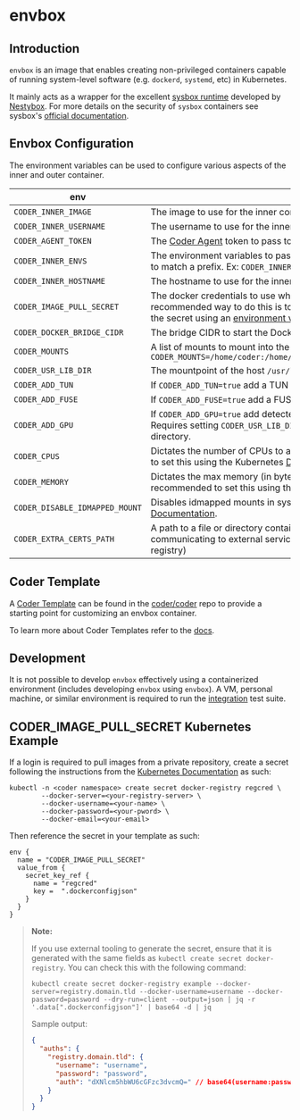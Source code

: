 # envbox

## Introduction

`envbox` is an image that enables creating non-privileged containers capable of running system-level software (e.g. `dockerd`, `systemd`, etc) in Kubernetes.

It mainly acts as a wrapper for the excellent [sysbox runtime](https://github.com/nestybox/sysbox/) developed by [Nestybox](https://www.nestybox.com/). For more details on the security of `sysbox` containers see sysbox's [official documentation](https://github.com/nestybox/sysbox/blob/master/docs/user-guide/security.md).

## Envbox Configuration

The environment variables can be used to configure various aspects of the inner and outer container.

| env                            | usage                                                                                                                                                                                                                                                                                                                                                                                                                                                                                                                          | required |
|--------------------------------|--------------------------------------------------------------------------------------------------------------------------------------------------------------------------------------------------------------------------------------------------------------------------------------------------------------------------------------------------------------------------------------------------------------------------------------------------------------------------------------------------------------------------------|----------|
| `CODER_INNER_IMAGE`            | The image to use for the inner container.                                                                                                                                                                                                                                                                                                                                                                                                                                                                                      | True     |
| `CODER_INNER_USERNAME`         | The username to use for the inner container.                                                                                                                                                                                                                                                                                                                                                                                                                                                                                   | True     |
| `CODER_AGENT_TOKEN`            | The [Coder Agent](https://coder.com/docs/v2/latest/about/architecture#agents) token to pass to the inner container.                                                                                                                                                                                                                                                                                                                                                                                                            | True     |
| `CODER_INNER_ENVS`             | The environment variables to pass to the inner container. A wildcard can be used to match a prefix. Ex: `CODER_INNER_ENVS=KUBERNETES_*,MY_ENV,MY_OTHER_ENV`                                                                                                                                                                                                                                                                                                                                                                    | false    |
| `CODER_INNER_HOSTNAME`         | The hostname to use for the inner container.                                                                                                                                                                                                                                                                                                                                                                                                                                                                                   | false    |
| `CODER_IMAGE_PULL_SECRET`      | The docker credentials to use when pulling the inner container. The recommended way to do this is to create an [Image Pull Secret](https://kubernetes.io/docs/tasks/configure-pod-container/pull-image-private-registry/#create-a-secret-by-providing-credentials-on-the-command-line) and then reference the secret using an [environment variable](https://kubernetes.io/docs/tasks/inject-data-application/distribute-credentials-secure/#define-container-environment-variables-using-secret-data). See below for example. | false    |
| `CODER_DOCKER_BRIDGE_CIDR`     | The bridge CIDR to start the Docker daemon with.                                                                                                                                                                                                                                                                                                                                                                                                                                                                               | false    |
| `CODER_MOUNTS`                 | A list of mounts to mount into the inner container. Mounts default to `rw`. Ex: `CODER_MOUNTS=/home/coder:/home/coder,/var/run/mysecret:/var/run/mysecret:ro`                                                                                                                                                                                                                                                                                                                                                                  | false    |
| `CODER_USR_LIB_DIR`            | The mountpoint of the host `/usr/lib` directory. Only required when using GPUs.                                                                                                                                                                                                                                                                                                                                                                                                                                                | false    |
| `CODER_ADD_TUN`                | If `CODER_ADD_TUN=true` add a TUN device to the inner container.                                                                                                                                                                                                                                                                                                                                                                                                                                                               | false    |
| `CODER_ADD_FUSE`               | If `CODER_ADD_FUSE=true` add a FUSE device to the inner container.                                                                                                                                                                                                                                                                                                                                                                                                                                                             | false    |
| `CODER_ADD_GPU`                | If `CODER_ADD_GPU=true` add detected GPUs and related files to the inner container. Requires setting `CODER_USR_LIB_DIR` and mounting in the hosts `/usr/lib/` directory.                                                                                                                                                                                                                                                                                                                                                      | false    |
| `CODER_CPUS`                   | Dictates the number of CPUs to allocate the inner container. It is recommended to set this using the Kubernetes [Downward API](https://kubernetes.io/docs/tasks/inject-data-application/environment-variable-expose-pod-information/#use-container-fields-as-values-for-environment-variables).                                                                                                                                                                                                                                | false    |
| `CODER_MEMORY`                 | Dictates the max memory (in bytes) to allocate the inner container. It is recommended to set this using the Kubernetes [Downward API](https://kubernetes.io/docs/tasks/inject-data-application/environment-variable-expose-pod-information/#use-container-fields-as-values-for-environment-variables).                                                                                                                                                                                                                         | false    |
| `CODER_DISABLE_IDMAPPED_MOUNT` | Disables idmapped mounts in sysbox. For more information, see the [Sysbox Documentation](https://github.com/nestybox/sysbox/blob/master/docs/user-guide/configuration.md#disabling-id-mapped-mounts-on-sysbox).                                                                                                                                                                                                                                                                                                                | false    |
| `CODER_EXTRA_CERTS_PATH`       | A path to a file or directory containing CA certificates that should be made when communicating to external services (e.g. the Coder control plane or a Docker registry)                                                                                                                                                                                                                                                                                                                                                       | false    |

## Coder Template

A [Coder Template](https://github.com/coder/coder/tree/main/examples/templates/envbox) can be found in the [coder/coder](https://github.com/coder/coder) repo to provide a starting point for customizing an envbox container.

To learn more about Coder Templates refer to the [docs](https://coder.com/docs/v2/latest/templates).

## Development

It is not possible to develop `envbox` effectively using a containerized environment (includes developing `envbox` using `envbox`). A VM, personal machine, or similar environment is required to run the [integration](./integration/) test suite.

## CODER_IMAGE_PULL_SECRET Kubernetes Example

If a login is required to pull images from a private repository, create a secret following the instructions from the [Kubernetes Documentation](https://kubernetes.io/docs/tasks/configure-pod-container/pull-image-private-registry/#create-a-secret-by-providing-credentials-on-the-command-line) as such:

```
kubectl -n <coder namespace> create secret docker-registry regcred \
        --docker-server=<your-registry-server> \
        --docker-username=<your-name> \
        --docker-password=<your-pword> \
        --docker-email=<your-email>
```

Then reference the secret in your template as such:

```
env {
  name = "CODER_IMAGE_PULL_SECRET"
  value_from {
    secret_key_ref {
      name = "regcred"
      key =  ".dockerconfigjson"
    }
  }
}
```

> **Note:**
>
> If you use external tooling to generate the secret, ensure that it is generated with the same fields as `kubectl create secret docker-registry`. You can check this with the following command:
>
> ```console
> kubectl create secret docker-registry example --docker-server=registry.domain.tld --docker-username=username --docker-password=password --dry-run=client --output=json | jq -r '.data[".dockerconfigjson"]' | base64 -d | jq
> ```
>
> Sample output:
>
> ```json
> {
>   "auths": {
>     "registry.domain.tld": {
>       "username": "username",
>       "password": "password",
>       "auth": "dXNlcm5hbWU6cGFzc3dvcmQ=" // base64(username:password)
>     }
>   }
> }
> ```
